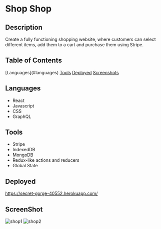 # Shop Shop

## Description
Create a fully functioning shopping website, where customers can select different items, add them to a cart and purchase them using Stripe.

## Table of Contents
[Languages[(#languages)
[Tools](#tools)
[Deployed](#deployed)
[Screenshots](#screenshots)

## Languages
- React
- Javascript
- CSS
- GraphQL

## Tools
- Stripe
- IndexedDB
- MongoDB
- Redux-like actions and reducers
- Global State

## Deployed
https://secret-gorge-40552.herokuapp.com/

## ScreenShot
![shop1](https://user-images.githubusercontent.com/77703087/128446176-2822a751-08dd-4f09-9881-9cfa31b091a0.PNG)
![shop2](https://user-images.githubusercontent.com/77703087/128446181-1506d096-dc02-4002-b7d5-938d39bf8aea.PNG)
